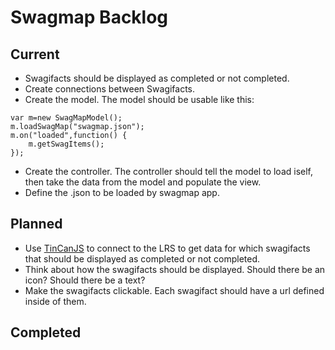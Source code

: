 Swagmap Backlog
===============

Current
-------

* Swagifacts should be displayed as completed or not completed.
* Create connections between Swagifacts.
* Create the model. The model should be usable like this:
````
var m=new SwagMapModel();
m.loadSwagMap("swagmap.json");
m.on("loaded",function() {
    m.getSwagItems();
});
````
* Create the controller. The controller should tell the model to load iself, then take the data from the model and populate the view.
* Define the .json to be loaded by swagmap app.

Planned
-------

* Use [TinCanJS](https://github.com/RusticiSoftware/TinCanJS) to connect to the LRS to get data for which swagifacts that should be displayed as completed or not completed.
* Think about how the swagifacts should be displayed. Should there be an icon? Should there be a text?
* Make the swagifacts clickable. Each swagifact should have a url defined inside of them.

Completed
---------
